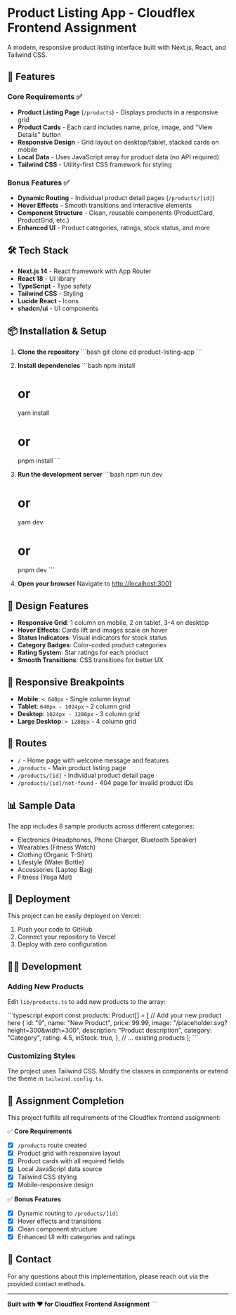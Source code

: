 # Product Listing App - Cloudflex Frontend Assignment

A modern, responsive product listing interface built with Next.js, React, and Tailwind CSS.

## 🚀 Features

### Core Requirements ✅
- **Product Listing Page** (`/products`) - Displays products in a responsive grid
- **Product Cards** - Each card includes name, price, image, and "View Details" button
- **Responsive Design** - Grid layout on desktop/tablet, stacked cards on mobile
- **Local Data** - Uses JavaScript array for product data (no API required)
- **Tailwind CSS** - Utility-first CSS framework for styling

### Bonus Features ✅
- **Dynamic Routing** - Individual product detail pages (`/products/[id]`)
- **Hover Effects** - Smooth transitions and interactive elements
- **Component Structure** - Clean, reusable components (ProductCard, ProductGrid, etc.)
- **Enhanced UI** - Product categories, ratings, stock status, and more

## 🛠️ Tech Stack

- **Next.js 14** - React framework with App Router
- **React 18** - UI library
- **TypeScript** - Type safety
- **Tailwind CSS** - Styling
- **Lucide React** - Icons
- **shadcn/ui** - UI components

## 📦 Installation & Setup

1. **Clone the repository**
   \`\`\`bash
   git clone <repository-url>
   cd product-listing-app
   \`\`\`

2. **Install dependencies**
   \`\`\`bash
   npm install
   # or
   yarn install
   # or
   pnpm install
   \`\`\`

3. **Run the development server**
   \`\`\`bash
   npm run dev
   # or
   yarn dev
   # or
   pnpm dev
   \`\`\`

4. **Open your browser**
   Navigate to [http://localhost:3001](http://localhost:3001)


## 🎨 Design Features

- **Responsive Grid**: 1 column on mobile, 2 on tablet, 3-4 on desktop
- **Hover Effects**: Cards lift and images scale on hover
- **Status Indicators**: Visual indicators for stock status
- **Category Badges**: Color-coded product categories
- **Rating System**: Star ratings for each product
- **Smooth Transitions**: CSS transitions for better UX

## 📱 Responsive Breakpoints

- **Mobile**: `< 640px` - Single column layout
- **Tablet**: `640px - 1024px` - 2 column grid
- **Desktop**: `1024px - 1280px` - 3 column grid
- **Large Desktop**: `> 1280px` - 4 column grid

## 🔗 Routes

- `/` - Home page with welcome message and features
- `/products` - Main product listing page
- `/products/[id]` - Individual product detail page
- `/products/[id]/not-found` - 404 page for invalid product IDs

## 📊 Sample Data

The app includes 8 sample products across different categories:
- Electronics (Headphones, Phone Charger, Bluetooth Speaker)
- Wearables (Fitness Watch)
- Clothing (Organic T-Shirt)
- Lifestyle (Water Bottle)
- Accessories (Laptop Bag)
- Fitness (Yoga Mat)

## 🚀 Deployment

This project can be easily deployed on Vercel:

1. Push your code to GitHub
2. Connect your repository to Vercel
3. Deploy with zero configuration

## 👨‍💻 Development

### Adding New Products

Edit `lib/products.ts` to add new products to the array:

\`\`\`typescript
export const products: Product[] = [
  // Add your new product here
  {
    id: "9",
    name: "New Product",
    price: 99.99,
    image: "/placeholder.svg?height=300&width=300",
    description: "Product description",
    category: "Category",
    rating: 4.5,
    inStock: true,
  },
  // ... existing products
];
\`\`\`

### Customizing Styles

The project uses Tailwind CSS. Modify the classes in components or extend the theme in `tailwind.config.ts`.

## 📝 Assignment Completion

This project fulfills all requirements of the Cloudflex frontend assignment:

✅ **Core Requirements**
- [x] `/products` route created
- [x] Product grid with responsive layout
- [x] Product cards with all required fields
- [x] Local JavaScript data source
- [x] Tailwind CSS styling
- [x] Mobile-responsive design

✅ **Bonus Features**
- [x] Dynamic routing to `/products/[id]`
- [x] Hover effects and transitions
- [x] Clean component structure
- [x] Enhanced UI with categories and ratings

## 🤝 Contact

For any questions about this implementation, please reach out via the provided contact methods.

---

**Built with ❤️ for Cloudflex Frontend Assignment**
\`\`\`
